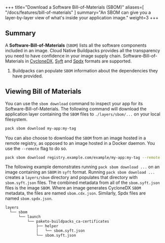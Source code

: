 
+++
title="Download a Software Bill-of-Materials (SBOM)"
aliases=[
  "/docs/features/bill-of-materials"
]
summary="An SBOM can give you a layer-by-layer view of what's inside your application image."
weight=3
+++

## Summary

A **Software-Bill-of-Materials** (`SBOM`) lists all the software components included in an image.  Cloud Native Buildpacks provides all the transparency you need to have confidence in your image supply chain.  Software-Bill-of-Materials in [CycloneDX](https://cyclonedx.org/), [Syft](https://github.com/anchore/syft) and [Spdx](https://spdx.dev/) formats are supported.

1. Buildpacks can populate `SBOM` information about the dependencies they have provided.

## Viewing Bill of Materials

You can use the `sbom download` command to inspect your app for its Software-Bill-of-Materials. The following command will download the application layer containing the `SBOM` files to `./layers/sbom/...` on your local filesystem.

```bash
pack sbom download my-app:my-tag
```

You can also choose to download the `SBOM` from an image hosted in a remote registry, as opposed to an image hosted in a Docker daemon. You use the `--remote` flag to do so.

```bash
pack sbom download registry.example.com/example/my-app:my-tag --remote
```

The following example demonstrates  running `pack sbom download ...` on an image containing an `SBOM` in  `syft` format.  Running `pack sbom download ...` creates a `layers/sbom` directory and populates that directory with `sbom.syft.json` files.  The combined metadata from all of the `sbom.syft.json` files is the image `SBOM`. Where an image generates CycloneDX `SBOM` metadata, the files are named `sbom.cdx.json`. Similarly, Spdx files are named `sbom.spdx.json`.

```bash
layers
  └── sbom
      └── launch
          └── paketo-buildpacks_ca-certificates
              ├── helper
              │   └── sbom.syft.json
              └── sbom.syft.json
```
